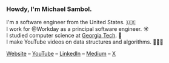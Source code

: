 ### Howdy, I'm Michael Sambol.

I'm a software engineer from the United States. 🇺🇸\
I work for @Workday as a principal software engineer. ☀️\
I studied computer science at [Georgia Tech](https://www.cc.gatech.edu/). 🐝\
I make YouTube videos on data structures and algorithms. 👨🏻‍💻

[Website](https://michaelsambol.com/) – [YouTube](https://www.youtube.com/@MichaelSambol) – [LinkedIn](https://www.linkedin.com/in/michael-sambol) – [Medium](https://michaelsambol.medium.com/) – [X](https://twitter.com/MikeSambol)
